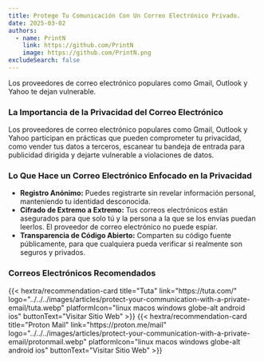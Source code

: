 ```yaml
---
title: Protege Tu Comunicación Con Un Correo Electrónico Privado.
date: 2025-03-02
authors:
  - name: PrintN
    link: https://github.com/PrintN
    image: https://github.com/PrintN.png
excludeSearch: false
---
```

Los proveedores de correo electrónico populares como Gmail, Outlook y Yahoo te dejan vulnerable.

### La Importancia de la Privacidad del Correo Electrónico
Los proveedores de correo electrónico populares como Gmail, Outlook y Yahoo participan en prácticas que pueden comprometer tu privacidad, como vender tus datos a terceros, escanear tu bandeja de entrada para publicidad dirigida y dejarte vulnerable a violaciones de datos.

### Lo Que Hace un Correo Electrónico Enfocado en la Privacidad
- **Registro Anónimo:** Puedes registrarte sin revelar información personal, manteniendo tu identidad desconocida.
- **Cifrado de Extremo a Extremo:** Tus correos electrónicos están asegurados para que solo tú y la persona a la que se los envías puedan leerlos. El proveedor de correo electrónico no puede espiar.
- **Transparencia de Código Abierto:** Comparten su código fuente públicamente, para que cualquiera pueda verificar si realmente son seguros y privados.

### Correos Electrónicos Recomendados
<div class="recommendations">
  <div class="grid">
    {{< hextra/recommendation-card title="Tuta" link="https://tuta.com/" logo="../../../images/articles/protect-your-communication-with-a-private-email/tuta.webp" platformIcon="linux macos windows globe-alt android ios" buttonText="Visitar Sitio Web" >}}
    {{< hextra/recommendation-card title="Proton Mail" link="https://proton.me/mail" logo="../../../images/articles/protect-your-communication-with-a-private-email/protonmail.webp" platformIcon="linux macos windows globe-alt android ios" buttonText="Visitar Sitio Web" >}}
  </div>
</div>